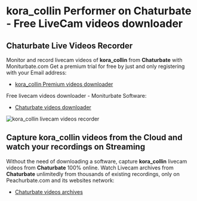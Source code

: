 # kora_collin Performer on Chaturbate - Free LiveCam videos downloader

## Chaturbate Live Videos Recorder

Monitor and record livecam videos of **kora_collin** from **Chaturbate** with Moniturbate.com
Get a premium trial for free by just and only registering with your Email address:
* [kora_collin Premium videos downloader](https://moniturbate.com/request-demo-licence-key.html)

Free livecam videos downloader - Moniturbate Software:
* [Chaturbate videos downloader](https://moniturbate.com/moniturbate-download-software.html)

![kora_collin livecam videos recorder](https://peachurnet.com/templates/moniturbate-software.png)


## Capture kora_collin videos from the Cloud and watch your recordings on Streaming

Without the need of downloading a software, capture **kora_collin** livecam videos from **Chaturbate** 100% online.
Watch Livecam archives from **Chaturbate** unlimitedly from thousands of existing recordings, only on Peachurbate.com and its websites network:
* [Chaturbate videos archives](https://peachurnet.com/)